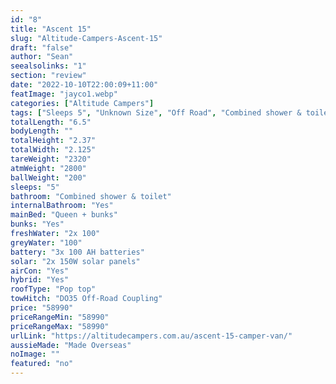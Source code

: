 ```yaml
---
id: "8"
title: "Ascent 15"
slug: "Altitude-Campers-Ascent-15"
draft: "false"
author: "Sean"
seealsolinks: "1"
section: "review"
date: "2022-10-10T22:00:09+11:00"
featImage: "jayco1.webp"
categories: ["Altitude Campers"]
tags: ["Sleeps 5", "Unknown Size", "Off Road", "Combined shower & toilet", "Pop top", "50 - 60k"]
totalLength: "6.5"
bodyLength: ""
totalHeight: "2.37"
totalWidth: "2.125"
tareWeight: "2320"
atmWeight: "2800"
ballWeight: "200"
sleeps: "5"
bathroom: "Combined shower & toilet"
internalBathroom: "Yes"
mainBed: "Queen + bunks"
bunks: "Yes"
freshWater: "2x 100"
greyWater: "100"
battery: "3x 100 AH batteries"
solar: "2x 150W solar panels"
airCon: "Yes"
hybrid: "Yes"
roofType: "Pop top"
towHitch: "DO35 Off-Road Coupling"
price: "58990"
priceRangeMin: "58990"
priceRangeMax: "58990"
urlLink: "https://altitudecampers.com.au/ascent-15-camper-van/"
aussieMade: "Made Overseas"
noImage: ""
featured: "no"
---
```

